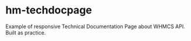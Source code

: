 # hm-techdocpage
Example of responsive Technical Documentation Page about WHMCS API. Built as practice.
